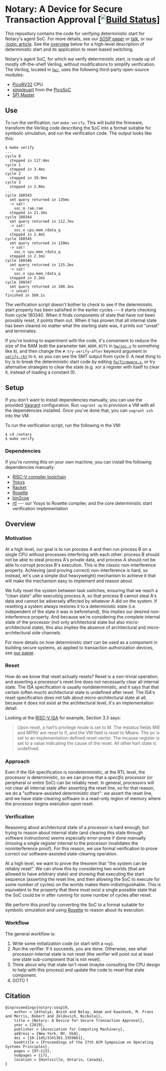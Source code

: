 # Notary: A Device for Secure Transaction Approval [[![Build Status](https://travis-ci.com/anishathalye/notary.svg?branch=master)](https://travis-ci.com/anishathalye/notary)]

This repository contains the code for verifying deterministic start for
Notary's agent SoC. For more details, see our [SOSP paper][sosp] or
[talk][sosp-talk], or our [;login: article][login]. See the
[overview](#overview) below for a high-level description of deterministic start
and its application to reset-based switching.

Notary's agent SoC, for which we verify deterministic start, is made up of
mostly off-the-shelf Verilog, without modifications to simplify verification.
The Verilog, located in [`hw/`](hw/), uses the following third-party
open-source modules:

- [PicoRV32] CPU
- [simpleuart] from the [PicoSoC]
- [SPI Master]

## Use

To run the verification, run `make verify`. This will build the firmware,
transform the Verilog code describing the SoC into a format suitable for
symbolic simulation, and run the verification code. The output looks like this:

```console
$ make verify
...
cycle 0
  stepped in 117.4ms
cycle 1
  stepped in 3.4ms
cycle 2
  stepped in 39.9ms
cycle 3
  stepped in 2.8ms
...
cycle 180343
  smt query returned in 135ms
  -> sat!
    soc_m ram.ram
  stepped in 21.3ms
cycle 180344
  smt query returned in 112.7ms
  -> sat!
    soc_n cpu.mem_rdata_q
  stepped in 2.4ms
cycle 180345
  smt query returned in 120ms
  -> sat!
    soc_n cpu.mem_rdata_q
  stepped in 2.1ms
cycle 180346
  smt query returned in 115.2ms
  -> sat!
    soc_n cpu.mem_rdata_q
  stepped in 2.2ms
cycle 180347
  smt query returned in 108.1ms
  -> unsat!
finished in 509.1s
```

The verification script doesn't bother to check to see if the deterministic
start property has been satisfied in the earlier cycles --- it starts checking
from cycle 180340. When it finds components of state that have not been
provably reset, it points them out. When it has proven that all internal state
has been cleared no matter what the starting state was, it prints out "unsat"
and terminates.

If you're looking to experiment with the code, it's convenient to reduce the
size of the RAM (edit the parameter `RAM_ADDR_BITS` in [`hw/soc.v`](hw/soc.v)
to something like `8`), and then change the `#:try-verify-after` keyword
argument in [`verify.rkt`](verify.rkt) to `0`, so you can see the SMT output
from cycle 0. A neat thing to try is to break the deterministic start code by
editing [`fw/firmware.s`](fw/firmware.s), or try alternative strategies to
clear the state (e.g. xor a register with itself to clear it, instead of
loading a constant 0).

## Setup

If you don't want to install dependencies manually, you can use the provided
[Vagrant] configuration. Run `vagrant up` to provision a VM with all the
dependencies installed. Once you've done that, you can `vagrant ssh` into the
VM.

To run the verification script, run the following in the VM:

```console
$ cd /notary
$ make verify
````

### Dependencies

If you're running this on your own machine, you can install the following
dependencies manually:

- [RISC-V compiler toolchain]
- [Yosys]
- [Racket]
- [Rosette]
- [bin2coe]
- [rtl] --- our Yosys to Rosette compiler, and the core deterministic start verification implementation

## Overview

### Motivation

At a high level, our goal is to run process A and then run process B on a
single CPU without processes interfering with each other: process B should not
be able to steal process A's private data, and process A should not be able to
corrupt process B's execution. This is the classic non-interference property.
Achieving (and proving correct) non-interference is hard, so instead, let's use
a simple (but heavyweight) mechanism to achieve it that will make the mechanism
easy to implement and reason about.

We fully reset the system between task switches, ensuring that we reach a
"clean state" after executing process A, so that process B cannot steal A's
data and cannot be adversely affected by whatever A did on the system. If
resetting a system always restores it to a deterministic state (i.e.
independent of the state it was in beforehand), this implies our desired
non-interference property. And because we're considering the complete internal
state of the processor (not only architectural state but also
micro-architectural state), this also implies the absence of architectural and
micro-architectural side channels.

For more details on how deterministic start can be used as a component in
building secure systems, as applied to transaction authorization devices, see
[our paper][sosp].

### Reset

How do we know that reset actually resets? Reset is a non-trivial operation,
and asserting a processor's reset line does not necessarily clear all internal
state. The ISA specification is usually nondeterministic, and it says that that
certain (often much) architectural state is undefined after reset. The ISA's
reset specification does not talk about micro-architectural state at all,
because it does not exist at the architectural level, it's an implementation
detail.

Looking at the [RISC-V ISA] for example, Section 3.3 says:

> Upon reset, a hart’s privilege mode is set to M. The mstatus fields MIE and
> MPRV are reset to 0, and the VM field is reset to Mbare. The pc is set to an
> implementation-defined reset vector. The mcause register is set to a value
> indicating the cause of the reset. All other hart state is undefined.

### Approach

Even if the ISA specification is nondeterministic, at the RTL level, the
processor is deterministic, so we can prove that a _specific processor_ (or
peripheral or entire SoC) can be reliably reset. In general, processors will
not clear all internal state after asserting the reset line, so for that
reason, we do a "software-assisted deterministic start": we assert the reset
line, and we have state-clearing software in a read-only region of memory where
the processor begins execution upon reset.

### Verification

Reasoning about architectural state of a processor is hard enough, but trying
to reason about internal state (and clearing this state through software
instructions) seems especially error-prone if done manually (missing a single
register internal to the processor invalidates the noninterference proof). For
this reason, we use formal verification to prove correct our software-assisted
state-clearing operation.

At a high level, we want to prove the theorem that "the system can be reliably
reset". We can show this by considering two worlds (that are allowed to have
arbitrary state) and showing that executing the start sequence (asserting the
reset line, and then allowing the SoC to execute for some number of cycles) on
the worlds makes them indistinguishable. This is equivalent to the property
that there must exist a single possible state that the SoC could be in after
running for some number of cycles after reset.

We perform this proof by converting the SoC to a format suitable for symbolic
simulation and using [Rosette] to reason about its execution.

### Workflow

The general workflow is:

1. Write some initialization code (or start with a `nop`).
2. Run the verifier. If it succeeds, you are done. Otherwise, see what
   processor-internal state is not reset (the verifier will point out at least
   one state sub-component that is not reset).
3. Think about why that state isn't reset (maybe consulting the CPU design to
   help with this process) and update the code to reset that state component.
4. GOTO 1

## Citation

```
@inproceedings{notary:sosp19,
    author = {Athalye, Anish and Belay, Adam and Kaashoek, M. Frans and Morris, Robert and Zeldovich, Nickolai},
    title = {Notary: A Device for Secure Transaction Approval},
    year = {2019},
    publisher = {Association for Computing Machinery},
    address = {New York, NY, USA},
    doi = {10.1145/3341301.3359661},
    booktitle = {Proceedings of the 27th ACM Symposium on Operating Systems Principles},
    pages = {97–113},
    numpages = {17},
    location = {Huntsville, Ontario, Canada},
}
```

[sosp]: https://pdos.csail.mit.edu/papers/notary:sosp19.pdf
[sosp-talk]: https://sosp19.rcs.uwaterloo.ca/videos/D1-S2-P3.mp4
[login]: https://pdos.csail.mit.edu/papers/notary:login20.pdf
[PicoRV32]: https://github.com/cliffordwolf/picorv32
[simpleuart]: https://github.com/cliffordwolf/picorv32/blob/master/picosoc/simpleuart.v
[PicoSoC]: https://github.com/cliffordwolf/picorv32/tree/master/picosoc
[SPI Master]: https://github.com/nandland/spi-master
[RISC-V ISA]: https://people.eecs.berkeley.edu/~krste/papers/riscv-privileged-v1.9.pdf
[Rosette]: https://github.com/emina/rosette
[bin2coe]: https://github.com/anishathalye/bin2coe
[rtl]: https://github.com/anishathalye/rtl
[RISC-V compiler toolchain]: https://github.com/riscv/riscv-gnu-toolchain
[Yosys]: https://github.com/YosysHQ/yosys
[Racket]: https://racket-lang.org/
[Vagrant]: https://www.vagrantup.com/
